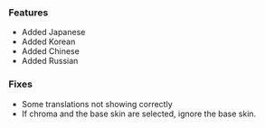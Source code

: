 ### Features

- Added Japanese
- Added Korean
- Added Chinese
- Added Russian

### Fixes

- Some translations not showing correctly
- If chroma and the base skin are selected, ignore the base skin.
